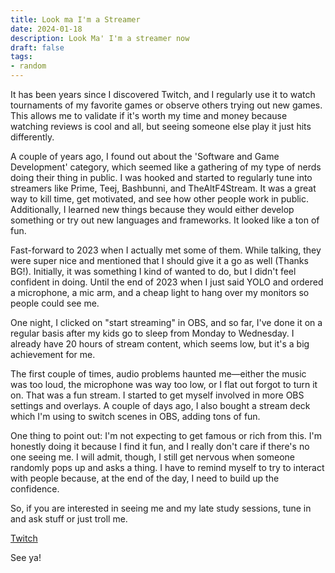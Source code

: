 ```yaml
---
title: Look ma I'm a Streamer
date: 2024-01-18
description: Look Ma' I'm a streamer now
draft: false 
tags: 
- random
---
```


It has been years since I discovered Twitch, and I regularly use it to watch tournaments of my favorite games or observe others trying out new games. This allows me to validate if it's worth my time and money because watching reviews is cool and all, but seeing someone else play it just hits differently.

A couple of years ago, I found out about the 'Software and Game Development' category, which seemed like a gathering of my type of nerds doing their thing in public. I was hooked and started to regularly tune into streamers like Prime, Teej, Bashbunni, and TheAltF4Stream. It was a great way to kill time, get motivated, and see how other people work in public. Additionally, I learned new things because they would either develop something or try out new languages and frameworks. It looked like a ton of fun.

Fast-forward to 2023 when I actually met some of them. While talking, they were super nice and mentioned that I should give it a go as well (Thanks BG!). Initially, it was something I kind of wanted to do, but I didn't feel confident in doing. Until the end of 2023 when I just said YOLO and ordered a microphone, a mic arm, and a cheap light to hang over my monitors so people could see me.

One night, I clicked on "start streaming" in OBS, and so far, I've done it on a regular basis after my kids go to sleep from Monday to Wednesday. I already have 20 hours of stream content, which seems low, but it's a big achievement for me.

The first couple of times, audio problems haunted me—either the music was too loud, the microphone was way too low, or I flat out forgot to turn it on. That was a fun stream. I started to get myself involved in more OBS settings and overlays. A couple of days ago, I also bought a stream deck which I'm using to switch scenes in OBS, adding tons of fun.

One thing to point out: I'm not expecting to get famous or rich from this. I'm honestly doing it because I find it fun, and I really don't care if there's no one seeing me. I will admit, though, I still get nervous when someone randomly pops up and asks a thing. I have to remind myself to try to interact with people because, at the end of the day, I need to build up the confidence.

So, if you are interested in seeing me and my late study sessions, tune in and ask stuff or just troll me.

[Twitch](https://links.mvaldes.dev/stream)

See ya!
